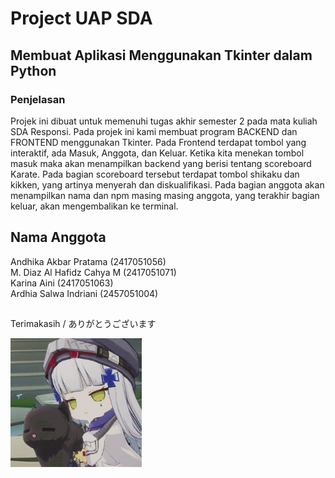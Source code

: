 # Project UAP SDA
## Membuat Aplikasi Menggunakan Tkinter dalam Python
### Penjelasan
Projek ini dibuat untuk memenuhi tugas akhir semester 2 pada mata kuliah SDA Responsi. Pada projek ini kami membuat program BACKEND dan FRONTEND menggunakan Tkinter. Pada Frontend terdapat tombol yang interaktif, ada Masuk, Anggota, dan Keluar. 
Ketika kita menekan tombol masuk maka akan menampilkan backend yang berisi tentang scoreboard Karate. Pada bagian scoreboard tersebut terdapat tombol shikaku dan kikken, yang artinya menyerah dan diskualifikasi. Pada bagian anggota
akan menampilkan nama dan npm masing masing anggota, yang terakhir bagian keluar, akan mengembalikan ke terminal.
## Nama Anggota
Andhika Akbar Pratama                 (2417051056)
<br/> M. Diaz Al Hafidz Cahya M       (2417051071)
<br/> Karina Aini                     (2417051063)
<br/> Ardhia Salwa Indriani           (2457051004)
##
Terimakasih / ありがとうございます

![](https://github.com/Quekar/Gif-placeholder/blob/main/cat_gun.gif)
